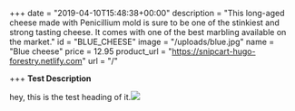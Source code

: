 +++
date = "2019-04-10T15:48:38+00:00"
description = "This long-aged cheese made with Penicillium mold is sure to be one of the stinkiest and strong tasting cheese. It comes with one of the best marbling available on the market."
id = "BLUE_CHEESE"
image = "/uploads/blue.jpg"
name = "Blue cheese"
price = 12.95
product_url = "https://snipcart-hugo-forestry.netlify.com"
url = "/"

+++
**Test Description**

hey, this is the test heading of it.![](https://cdn.pixabay.com/photo/2016/03/23/07/44/bmw-1274292__340.jpg)